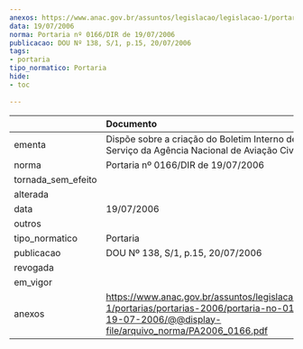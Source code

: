 ```yaml
---
anexos: https://www.anac.gov.br/assuntos/legislacao/legislacao-1/portarias/portarias-2006/portaria-no-0166-dir-de-19-07-2006/@@display-file/arquivo_norma/PA2006_0166.pdf
data: 19/07/2006
norma: Portaria nº 0166/DIR de 19/07/2006
publicacao: DOU Nº 138, S/1, p.15, 20/07/2006
tags:
- portaria
tipo_normatico: Portaria
hide: 
- toc 
 
---
```


|                    | Documento                                                                                                                                                         |
|:-------------------|:------------------------------------------------------------------------------------------------------------------------------------------------------------------|
| ementa             | Dispõe sobre a criação do Boletim Interno de Pessoal e Serviço da Agência Nacional de Aviação Civil.                                                              |
| norma              | Portaria nº 0166/DIR de 19/07/2006                                                                                                                                |
| tornada_sem_efeito |                                                                                                                                                                   |
| alterada           |                                                                                                                                                                   |
| data               | 19/07/2006                                                                                                                                                        |
| outros             |                                                                                                                                                                   |
| tipo_normatico     | Portaria                                                                                                                                                          |
| publicacao         | DOU Nº 138, S/1, p.15, 20/07/2006                                                                                                                                 |
| revogada           |                                                                                                                                                                   |
| em_vigor           |                                                                                                                                                                   |
| anexos             | https://www.anac.gov.br/assuntos/legislacao/legislacao-1/portarias/portarias-2006/portaria-no-0166-dir-de-19-07-2006/@@display-file/arquivo_norma/PA2006_0166.pdf |